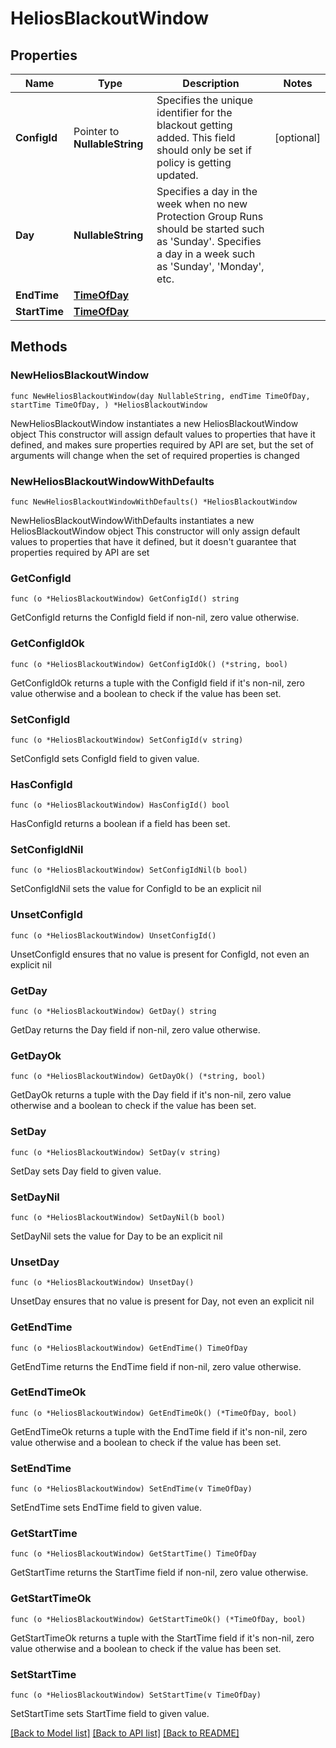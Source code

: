 # HeliosBlackoutWindow

## Properties

Name | Type | Description | Notes
------------ | ------------- | ------------- | -------------
**ConfigId** | Pointer to **NullableString** | Specifies the unique identifier for the blackout getting added. This field should only be set if policy is getting updated. | [optional] 
**Day** | **NullableString** | Specifies a day in the week when no new Protection Group Runs should be started such as &#39;Sunday&#39;. Specifies a day in a week such as &#39;Sunday&#39;, &#39;Monday&#39;, etc. | 
**EndTime** | [**TimeOfDay**](TimeOfDay.md) |  | 
**StartTime** | [**TimeOfDay**](TimeOfDay.md) |  | 

## Methods

### NewHeliosBlackoutWindow

`func NewHeliosBlackoutWindow(day NullableString, endTime TimeOfDay, startTime TimeOfDay, ) *HeliosBlackoutWindow`

NewHeliosBlackoutWindow instantiates a new HeliosBlackoutWindow object
This constructor will assign default values to properties that have it defined,
and makes sure properties required by API are set, but the set of arguments
will change when the set of required properties is changed

### NewHeliosBlackoutWindowWithDefaults

`func NewHeliosBlackoutWindowWithDefaults() *HeliosBlackoutWindow`

NewHeliosBlackoutWindowWithDefaults instantiates a new HeliosBlackoutWindow object
This constructor will only assign default values to properties that have it defined,
but it doesn't guarantee that properties required by API are set

### GetConfigId

`func (o *HeliosBlackoutWindow) GetConfigId() string`

GetConfigId returns the ConfigId field if non-nil, zero value otherwise.

### GetConfigIdOk

`func (o *HeliosBlackoutWindow) GetConfigIdOk() (*string, bool)`

GetConfigIdOk returns a tuple with the ConfigId field if it's non-nil, zero value otherwise
and a boolean to check if the value has been set.

### SetConfigId

`func (o *HeliosBlackoutWindow) SetConfigId(v string)`

SetConfigId sets ConfigId field to given value.

### HasConfigId

`func (o *HeliosBlackoutWindow) HasConfigId() bool`

HasConfigId returns a boolean if a field has been set.

### SetConfigIdNil

`func (o *HeliosBlackoutWindow) SetConfigIdNil(b bool)`

 SetConfigIdNil sets the value for ConfigId to be an explicit nil

### UnsetConfigId
`func (o *HeliosBlackoutWindow) UnsetConfigId()`

UnsetConfigId ensures that no value is present for ConfigId, not even an explicit nil
### GetDay

`func (o *HeliosBlackoutWindow) GetDay() string`

GetDay returns the Day field if non-nil, zero value otherwise.

### GetDayOk

`func (o *HeliosBlackoutWindow) GetDayOk() (*string, bool)`

GetDayOk returns a tuple with the Day field if it's non-nil, zero value otherwise
and a boolean to check if the value has been set.

### SetDay

`func (o *HeliosBlackoutWindow) SetDay(v string)`

SetDay sets Day field to given value.


### SetDayNil

`func (o *HeliosBlackoutWindow) SetDayNil(b bool)`

 SetDayNil sets the value for Day to be an explicit nil

### UnsetDay
`func (o *HeliosBlackoutWindow) UnsetDay()`

UnsetDay ensures that no value is present for Day, not even an explicit nil
### GetEndTime

`func (o *HeliosBlackoutWindow) GetEndTime() TimeOfDay`

GetEndTime returns the EndTime field if non-nil, zero value otherwise.

### GetEndTimeOk

`func (o *HeliosBlackoutWindow) GetEndTimeOk() (*TimeOfDay, bool)`

GetEndTimeOk returns a tuple with the EndTime field if it's non-nil, zero value otherwise
and a boolean to check if the value has been set.

### SetEndTime

`func (o *HeliosBlackoutWindow) SetEndTime(v TimeOfDay)`

SetEndTime sets EndTime field to given value.


### GetStartTime

`func (o *HeliosBlackoutWindow) GetStartTime() TimeOfDay`

GetStartTime returns the StartTime field if non-nil, zero value otherwise.

### GetStartTimeOk

`func (o *HeliosBlackoutWindow) GetStartTimeOk() (*TimeOfDay, bool)`

GetStartTimeOk returns a tuple with the StartTime field if it's non-nil, zero value otherwise
and a boolean to check if the value has been set.

### SetStartTime

`func (o *HeliosBlackoutWindow) SetStartTime(v TimeOfDay)`

SetStartTime sets StartTime field to given value.



[[Back to Model list]](../README.md#documentation-for-models) [[Back to API list]](../README.md#documentation-for-api-endpoints) [[Back to README]](../README.md)


